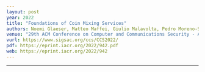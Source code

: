 ```yaml
---
layout: post
year: 2022
title: "Foundations of Coin Mixing Services"
authors: Noemi Glaeser, Matteo Maffei, Giulio Malavolta, Pedro Moreno-Sanchez, Erkan Tairi, Sri Aravinda Krishnan Thyagarajan
venue: "29th ACM Conference on Computer and Communications Security - ACM CCS 2022, November 7-11 2022, Los Angeles, USA"
vurl: https://www.sigsac.org/ccs/CCS2022/
pdf: https://eprint.iacr.org/2022/942.pdf
web: https://eprint.iacr.org/2022/942
---
```



---


